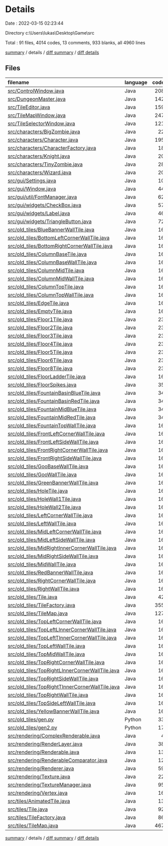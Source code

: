 # Details

Date : 2022-03-15 02:23:44

Directory c:\Users\lukas\Desktop\Game\src

Total : 91 files,  4014 codes, 13 comments, 933 blanks, all 4960 lines

[summary](results.md) / details / [diff summary](diff.md) / [diff details](diff-details.md)

## Files
| filename | language | code | comment | blank | total |
| :--- | :--- | ---: | ---: | ---: | ---: |
| [src/ControlWindow.java](/src/ControlWindow.java) | Java | 208 | 1 | 33 | 242 |
| [src/DungeonMaster.java](/src/DungeonMaster.java) | Java | 142 | 1 | 32 | 175 |
| [src/TileEditor.java](/src/TileEditor.java) | Java | 159 | 1 | 24 | 184 |
| [src/TileMapWindow.java](/src/TileMapWindow.java) | Java | 247 | 2 | 52 | 301 |
| [src/TileSelectorWindow.java](/src/TileSelectorWindow.java) | Java | 121 | 1 | 25 | 147 |
| [src/characters/BigZombie.java](/src/characters/BigZombie.java) | Java | 22 | 0 | 9 | 31 |
| [src/characters/Character.java](/src/characters/Character.java) | Java | 195 | 1 | 49 | 245 |
| [src/characters/CharacterFactory.java](/src/characters/CharacterFactory.java) | Java | 18 | 2 | 3 | 23 |
| [src/characters/Knight.java](/src/characters/Knight.java) | Java | 20 | 0 | 7 | 27 |
| [src/characters/TinyZombie.java](/src/characters/TinyZombie.java) | Java | 28 | 0 | 12 | 40 |
| [src/characters/Wizard.java](/src/characters/Wizard.java) | Java | 20 | 0 | 8 | 28 |
| [src/gui/Settings.java](/src/gui/Settings.java) | Java | 10 | 0 | 2 | 12 |
| [src/gui/Window.java](/src/gui/Window.java) | Java | 44 | 0 | 14 | 58 |
| [src/gui/util/FontManager.java](/src/gui/util/FontManager.java) | Java | 62 | 0 | 23 | 85 |
| [src/gui/widgets/CheckBox.java](/src/gui/widgets/CheckBox.java) | Java | 57 | 0 | 15 | 72 |
| [src/gui/widgets/Label.java](/src/gui/widgets/Label.java) | Java | 46 | 0 | 12 | 58 |
| [src/gui/widgets/TriangleButton.java](/src/gui/widgets/TriangleButton.java) | Java | 72 | 0 | 21 | 93 |
| [src/old_tiles/BlueBannerWallTile.java](/src/old_tiles/BlueBannerWallTile.java) | Java | 16 | 0 | 4 | 20 |
| [src/old_tiles/BottomLeftCornerWallTile.java](/src/old_tiles/BottomLeftCornerWallTile.java) | Java | 16 | 0 | 4 | 20 |
| [src/old_tiles/BottomRightCornerWallTile.java](/src/old_tiles/BottomRightCornerWallTile.java) | Java | 16 | 0 | 4 | 20 |
| [src/old_tiles/ColumnBaseTile.java](/src/old_tiles/ColumnBaseTile.java) | Java | 16 | 0 | 4 | 20 |
| [src/old_tiles/ColumnBaseWallTile.java](/src/old_tiles/ColumnBaseWallTile.java) | Java | 16 | 0 | 4 | 20 |
| [src/old_tiles/ColumnMidTile.java](/src/old_tiles/ColumnMidTile.java) | Java | 16 | 0 | 4 | 20 |
| [src/old_tiles/ColumnMidWallTile.java](/src/old_tiles/ColumnMidWallTile.java) | Java | 16 | 0 | 4 | 20 |
| [src/old_tiles/ColumnTopTile.java](/src/old_tiles/ColumnTopTile.java) | Java | 16 | 0 | 4 | 20 |
| [src/old_tiles/ColumnTopWallTile.java](/src/old_tiles/ColumnTopWallTile.java) | Java | 16 | 0 | 4 | 20 |
| [src/old_tiles/EdgeTile.java](/src/old_tiles/EdgeTile.java) | Java | 16 | 0 | 4 | 20 |
| [src/old_tiles/EmptyTile.java](/src/old_tiles/EmptyTile.java) | Java | 16 | 0 | 7 | 23 |
| [src/old_tiles/Floor1Tile.java](/src/old_tiles/Floor1Tile.java) | Java | 23 | 0 | 7 | 30 |
| [src/old_tiles/Floor2Tile.java](/src/old_tiles/Floor2Tile.java) | Java | 23 | 0 | 7 | 30 |
| [src/old_tiles/Floor3Tile.java](/src/old_tiles/Floor3Tile.java) | Java | 23 | 0 | 7 | 30 |
| [src/old_tiles/Floor4Tile.java](/src/old_tiles/Floor4Tile.java) | Java | 23 | 0 | 7 | 30 |
| [src/old_tiles/Floor5Tile.java](/src/old_tiles/Floor5Tile.java) | Java | 23 | 0 | 7 | 30 |
| [src/old_tiles/Floor6Tile.java](/src/old_tiles/Floor6Tile.java) | Java | 23 | 0 | 7 | 30 |
| [src/old_tiles/Floor8Tile.java](/src/old_tiles/Floor8Tile.java) | Java | 23 | 0 | 7 | 30 |
| [src/old_tiles/FloorLadderTile.java](/src/old_tiles/FloorLadderTile.java) | Java | 16 | 0 | 4 | 20 |
| [src/old_tiles/FloorSpikes.java](/src/old_tiles/FloorSpikes.java) | Java | 35 | 0 | 12 | 47 |
| [src/old_tiles/FountainBasinBlueTile.java](/src/old_tiles/FountainBasinBlueTile.java) | Java | 34 | 0 | 11 | 45 |
| [src/old_tiles/FountainBasinRedTile.java](/src/old_tiles/FountainBasinRedTile.java) | Java | 34 | 0 | 12 | 46 |
| [src/old_tiles/FountainMidBlueTile.java](/src/old_tiles/FountainMidBlueTile.java) | Java | 34 | 0 | 12 | 46 |
| [src/old_tiles/FountainMidRedTile.java](/src/old_tiles/FountainMidRedTile.java) | Java | 34 | 0 | 12 | 46 |
| [src/old_tiles/FountainTopWallTile.java](/src/old_tiles/FountainTopWallTile.java) | Java | 16 | 0 | 5 | 21 |
| [src/old_tiles/FrontLeftCornerWallTile.java](/src/old_tiles/FrontLeftCornerWallTile.java) | Java | 16 | 0 | 4 | 20 |
| [src/old_tiles/FrontLeftSideWallTile.java](/src/old_tiles/FrontLeftSideWallTile.java) | Java | 16 | 0 | 4 | 20 |
| [src/old_tiles/FrontRightCornerWallTile.java](/src/old_tiles/FrontRightCornerWallTile.java) | Java | 16 | 0 | 4 | 20 |
| [src/old_tiles/FrontRightSideWallTile.java](/src/old_tiles/FrontRightSideWallTile.java) | Java | 16 | 0 | 4 | 20 |
| [src/old_tiles/GooBaseWallTile.java](/src/old_tiles/GooBaseWallTile.java) | Java | 16 | 0 | 4 | 20 |
| [src/old_tiles/GooWallTile.java](/src/old_tiles/GooWallTile.java) | Java | 16 | 0 | 4 | 20 |
| [src/old_tiles/GreenBannerWallTile.java](/src/old_tiles/GreenBannerWallTile.java) | Java | 16 | 0 | 4 | 20 |
| [src/old_tiles/HoleTile.java](/src/old_tiles/HoleTile.java) | Java | 16 | 0 | 4 | 20 |
| [src/old_tiles/HoleWall1Tile.java](/src/old_tiles/HoleWall1Tile.java) | Java | 16 | 0 | 5 | 21 |
| [src/old_tiles/HoleWall2Tile.java](/src/old_tiles/HoleWall2Tile.java) | Java | 16 | 0 | 5 | 21 |
| [src/old_tiles/LeftCornerWallTile.java](/src/old_tiles/LeftCornerWallTile.java) | Java | 16 | 0 | 4 | 20 |
| [src/old_tiles/LeftWallTile.java](/src/old_tiles/LeftWallTile.java) | Java | 16 | 0 | 5 | 21 |
| [src/old_tiles/MidLeftCornerWallTile.java](/src/old_tiles/MidLeftCornerWallTile.java) | Java | 16 | 0 | 4 | 20 |
| [src/old_tiles/MidLeftSideWallTile.java](/src/old_tiles/MidLeftSideWallTile.java) | Java | 16 | 0 | 4 | 20 |
| [src/old_tiles/MidRightInnerCornerWallTile.java](/src/old_tiles/MidRightInnerCornerWallTile.java) | Java | 16 | 0 | 4 | 20 |
| [src/old_tiles/MidRightSideWallTile.java](/src/old_tiles/MidRightSideWallTile.java) | Java | 16 | 0 | 4 | 20 |
| [src/old_tiles/MidWallTile.java](/src/old_tiles/MidWallTile.java) | Java | 16 | 0 | 5 | 21 |
| [src/old_tiles/RedBannerWallTile.java](/src/old_tiles/RedBannerWallTile.java) | Java | 16 | 0 | 4 | 20 |
| [src/old_tiles/RightCornerWallTile.java](/src/old_tiles/RightCornerWallTile.java) | Java | 16 | 0 | 4 | 20 |
| [src/old_tiles/RightWallTile.java](/src/old_tiles/RightWallTile.java) | Java | 16 | 0 | 5 | 21 |
| [src/old_tiles/Tile.java](/src/old_tiles/Tile.java) | Java | 42 | 0 | 13 | 55 |
| [src/old_tiles/TileFactory.java](/src/old_tiles/TileFactory.java) | Java | 355 | 0 | 6 | 361 |
| [src/old_tiles/TileMap.java](/src/old_tiles/TileMap.java) | Java | 127 | 0 | 22 | 149 |
| [src/old_tiles/TopLeftCornerWallTile.java](/src/old_tiles/TopLeftCornerWallTile.java) | Java | 16 | 0 | 4 | 20 |
| [src/old_tiles/TopLeftLInnerCornerWallTile.java](/src/old_tiles/TopLeftLInnerCornerWallTile.java) | Java | 16 | 0 | 4 | 20 |
| [src/old_tiles/TopLeftTInnerCornerWallTile.java](/src/old_tiles/TopLeftTInnerCornerWallTile.java) | Java | 16 | 0 | 4 | 20 |
| [src/old_tiles/TopLeftWallTile.java](/src/old_tiles/TopLeftWallTile.java) | Java | 16 | 0 | 6 | 22 |
| [src/old_tiles/TopMidWallTile.java](/src/old_tiles/TopMidWallTile.java) | Java | 16 | 0 | 6 | 22 |
| [src/old_tiles/TopRightCornerWallTile.java](/src/old_tiles/TopRightCornerWallTile.java) | Java | 16 | 0 | 4 | 20 |
| [src/old_tiles/TopRightLInnerCornerWallTile.java](/src/old_tiles/TopRightLInnerCornerWallTile.java) | Java | 16 | 0 | 4 | 20 |
| [src/old_tiles/TopRightSideWallTile.java](/src/old_tiles/TopRightSideWallTile.java) | Java | 16 | 0 | 4 | 20 |
| [src/old_tiles/TopRightTInnerCornerWallTile.java](/src/old_tiles/TopRightTInnerCornerWallTile.java) | Java | 16 | 0 | 4 | 20 |
| [src/old_tiles/TopRightWallTile.java](/src/old_tiles/TopRightWallTile.java) | Java | 16 | 0 | 6 | 22 |
| [src/old_tiles/TopSideLeftWallTile.java](/src/old_tiles/TopSideLeftWallTile.java) | Java | 16 | 0 | 4 | 20 |
| [src/old_tiles/YellowBannerWallTile.java](/src/old_tiles/YellowBannerWallTile.java) | Java | 16 | 0 | 4 | 20 |
| [src/old_tiles/gen.py](/src/old_tiles/gen.py) | Python | 33 | 1 | 7 | 41 |
| [src/old_tiles/gen2.py](/src/old_tiles/gen2.py) | Python | 17 | 0 | 6 | 23 |
| [src/rendering/ComplexRenderable.java](/src/rendering/ComplexRenderable.java) | Java | 4 | 0 | 2 | 6 |
| [src/rendering/RenderLayer.java](/src/rendering/RenderLayer.java) | Java | 38 | 1 | 13 | 52 |
| [src/rendering/Renderable.java](/src/rendering/Renderable.java) | Java | 13 | 0 | 7 | 20 |
| [src/rendering/RenderableComparator.java](/src/rendering/RenderableComparator.java) | Java | 12 | 0 | 2 | 14 |
| [src/rendering/Renderer.java](/src/rendering/Renderer.java) | Java | 59 | 1 | 17 | 77 |
| [src/rendering/Texture.java](/src/rendering/Texture.java) | Java | 22 | 0 | 4 | 26 |
| [src/rendering/TextureManager.java](/src/rendering/TextureManager.java) | Java | 95 | 0 | 19 | 114 |
| [src/rendering/Vertex.java](/src/rendering/Vertex.java) | Java | 16 | 0 | 3 | 19 |
| [src/tiles/AnimatedTile.java](/src/tiles/AnimatedTile.java) | Java | 13 | 0 | 7 | 20 |
| [src/tiles/Tile.java](/src/tiles/Tile.java) | Java | 92 | 0 | 28 | 120 |
| [src/tiles/TileFactory.java](/src/tiles/TileFactory.java) | Java | 86 | 0 | 23 | 109 |
| [src/tiles/TileMap.java](/src/tiles/TileMap.java) | Java | 467 | 1 | 110 | 578 |

[summary](results.md) / details / [diff summary](diff.md) / [diff details](diff-details.md)